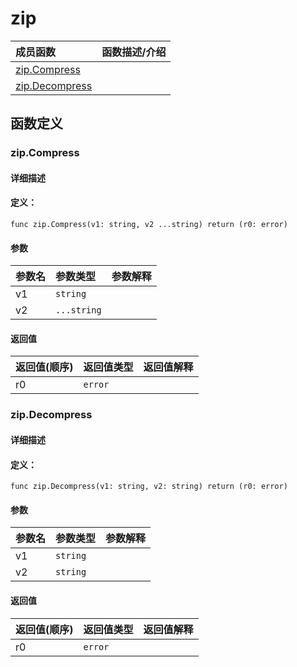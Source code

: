 # zip


|成员函数|函数描述/介绍|
|:------|:--------|
 | [zip.Compress](#zipcompress) |  |
 | [zip.Decompress](#zipdecompress) |  |




 



## 函数定义

### zip.Compress



#### 详细描述



#### 定义：

`func zip.Compress(v1: string, v2 ...string) return (r0: error)`


#### 参数

|参数名|参数类型|参数解释|
|:-----------|:---------- |:-----------|
| v1 | `string` |   |
| v2 | `...string` |   |





#### 返回值

|返回值(顺序)|返回值类型|返回值解释|
|:-----------|:---------- |:-----------|
| r0 | `error` |   |


 
### zip.Decompress



#### 详细描述



#### 定义：

`func zip.Decompress(v1: string, v2: string) return (r0: error)`


#### 参数

|参数名|参数类型|参数解释|
|:-----------|:---------- |:-----------|
| v1 | `string` |   |
| v2 | `string` |   |





#### 返回值

|返回值(顺序)|返回值类型|返回值解释|
|:-----------|:---------- |:-----------|
| r0 | `error` |   |


 


